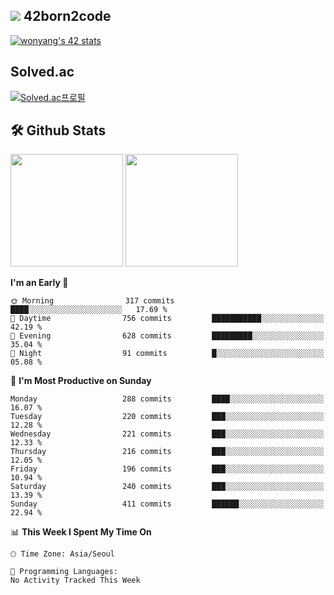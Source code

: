
## <img src="https://img.shields.io/badge/-000000?style=flat&logo=42&logoColor=white"> 42born2code
[![wonyang's 42 stats](https://badge42.vercel.app/api/v2/cl5nhe5b6007809kydha7ht42/stats?cursusId=21&coalitionId=88)](https://profile.intra.42.fr/users/wonyang)

## Solved.ac
[![Solved.ac프로필](http://mazassumnida.wtf/api/v2/generate_badge?boj=bennyws)](https://solved.ac/bennyws)

## 🛠️ Github Stats
<p>
  <img height="180em" src="https://github-readme-stats-veggie-garden.vercel.app/api?username=gemstoneyang&show_icons=true&include_all_commits=true&bg_color=30,e96443,904e95&title_color=fff&text_color=fff">
  <img height="180em" src="https://github-readme-stats-veggie-garden.vercel.app/api/top-langs/?username=gemstoneyang&layout=compact&bg_color=30,e96443,904e95&title_color=fff&text_color=fff">
</p>

<!--START_SECTION:waka-->
**I'm an Early 🐤** 

```text
🌞 Morning                317 commits         ████░░░░░░░░░░░░░░░░░░░░░   17.69 % 
🌆 Daytime                756 commits         ███████████░░░░░░░░░░░░░░   42.19 % 
🌃 Evening                628 commits         █████████░░░░░░░░░░░░░░░░   35.04 % 
🌙 Night                  91 commits          █░░░░░░░░░░░░░░░░░░░░░░░░   05.08 % 
```
📅 **I'm Most Productive on Sunday** 

```text
Monday                   288 commits         ████░░░░░░░░░░░░░░░░░░░░░   16.07 % 
Tuesday                  220 commits         ███░░░░░░░░░░░░░░░░░░░░░░   12.28 % 
Wednesday                221 commits         ███░░░░░░░░░░░░░░░░░░░░░░   12.33 % 
Thursday                 216 commits         ███░░░░░░░░░░░░░░░░░░░░░░   12.05 % 
Friday                   196 commits         ███░░░░░░░░░░░░░░░░░░░░░░   10.94 % 
Saturday                 240 commits         ███░░░░░░░░░░░░░░░░░░░░░░   13.39 % 
Sunday                   411 commits         ██████░░░░░░░░░░░░░░░░░░░   22.94 % 
```


📊 **This Week I Spent My Time On** 

```text
🕑︎ Time Zone: Asia/Seoul

💬 Programming Languages: 
No Activity Tracked This Week
```


<!--END_SECTION:waka-->
